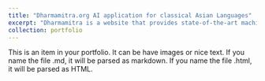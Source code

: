 ```yaml
---
title: "Dharmamitra.org AI application for classical Asian Languages"
excerpt: "Dharmamitra is a website that provides state-of-the-art machine translation and semantic search functionality for the classical Asian languages Sanskrit, Pali, Tibetan, and Chinese.<br/> <img src='/images/dharmamitra.png'  style="height:60%;">"
collection: portfolio
---
```


This is an item in your portfolio. It can be have images or nice text. If you name the file .md, it will be parsed as markdown. If you name the file .html, it will be parsed as HTML. 
